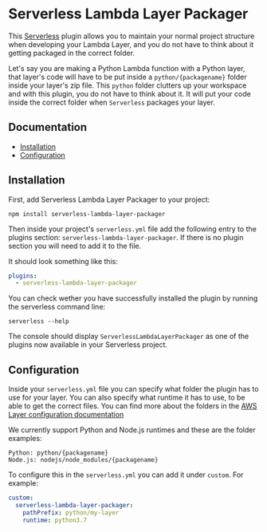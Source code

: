 # Serverless Lambda Layer Packager
This [Serverless](https://serverless.com) plugin allows you to maintain your normal project structure when developing your Lambda Layer, and you do not have to think about it getting packaged in the correct folder.

Let's say you are making a Python Lambda function with a Python layer, that layer's code will have to be put inside a `python/{packagename}` folder inside your layer's zip file. This `python` folder clutters up your workspace and with this plugin, you do not have to think about it. It will put your code inside the correct folder when `Serverless` packages your layer.

## Documentation
- [Installation](#installation)
- [Configuration](#configuration)

## Installation
First, add Serverless Lambda Layer Packager to your project:

`npm install serverless-lambda-layer-packager`

Then inside your project's `serverless.yml` file add the following entry to the plugins section: `serverless-lambda-layer-packager`. If there is no plugin section you will need to add it to the file.

It should look something like this:
```yml
plugins:
  - serverless-lambda-layer-packager
```

You can check wether you have successfully installed the plugin by running the serverless command line:

`serverless --help`

The console should display `ServerlessLambdaLayerPackager` as one of the plugins now available in your Serverless project.

## Configuration
Inside your `serverless.yml` file you can specify what folder the plugin has to use for your layer. You can also specify what runtime it has to use, to be able to get the correct files. You can find more about the folders in the [AWS Layer configuration documentation](https://docs.aws.amazon.com/lambda/latest/dg/configuration-layers.html)

We currently support Python and Node.js runtimes and these are the folder examples:
```
Python: python/{packagename}
Node.js: nodejs/node_modules/{packagename}
```

To configure this in the `serverless.yml` you can add it under `custom`. For example:
```yml
custom:
  serverless-lambda-layer-packager:
    pathPrefix: python/my-layer
    runtime: python3.7
```